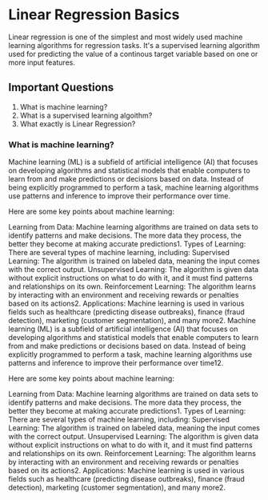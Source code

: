 # Linear Regression Basics

Linear regression is one of the simplest and most widely used machine learning algorithms for regression tasks. It's a supervised learning algorithm used for predicting the value of a continous target variable based on one or more input features.

## Important Questions

1. What is machine learning?
2. What is a supervised learning algoithm?
3. What exactly is Linear Regression?

### What is machine learning?

Machine learning (ML) is a subfield of artificial intelligence (AI) that focuses on developing algorithms and statistical models that enable computers to learn from and make predictions or decisions based on data. Instead of being explicitly programmed to perform a task, machine learning algorithms use patterns and inference to improve their performance over time.

Here are some key points about machine learning:

Learning from Data: Machine learning algorithms are trained on data sets to identify patterns and make decisions. The more data they process, the better they become at making accurate predictions1.
Types of Learning: There are several types of machine learning, including:
Supervised Learning: The algorithm is trained on labeled data, meaning the input comes with the correct output.
Unsupervised Learning: The algorithm is given data without explicit instructions on what to do with it, and it must find patterns and relationships on its own.
Reinforcement Learning: The algorithm learns by interacting with an environment and receiving rewards or penalties based on its actions2.
Applications: Machine learning is used in various fields such as healthcare (predicting disease outbreaks), finance (fraud detection), marketing (customer segmentation), and many more2.
Machine learning (ML) is a subfield of artificial intelligence (AI) that focuses on developing algorithms and statistical models that enable computers to learn from and make predictions or decisions based on data. Instead of being explicitly programmed to perform a task, machine learning algorithms use patterns and inference to improve their performance over time12.

Here are some key points about machine learning:

Learning from Data: Machine learning algorithms are trained on data sets to identify patterns and make decisions. The more data they process, the better they become at making accurate predictions1.
Types of Learning: There are several types of machine learning, including:
Supervised Learning: The algorithm is trained on labeled data, meaning the input comes with the correct output.
Unsupervised Learning: The algorithm is given data without explicit instructions on what to do with it, and it must find patterns and relationships on its own.
Reinforcement Learning: The algorithm learns by interacting with an environment and receiving rewards or penalties based on its actions2.
Applications: Machine learning is used in various fields such as healthcare (predicting disease outbreaks), finance (fraud detection), marketing (customer segmentation), and many more2.
